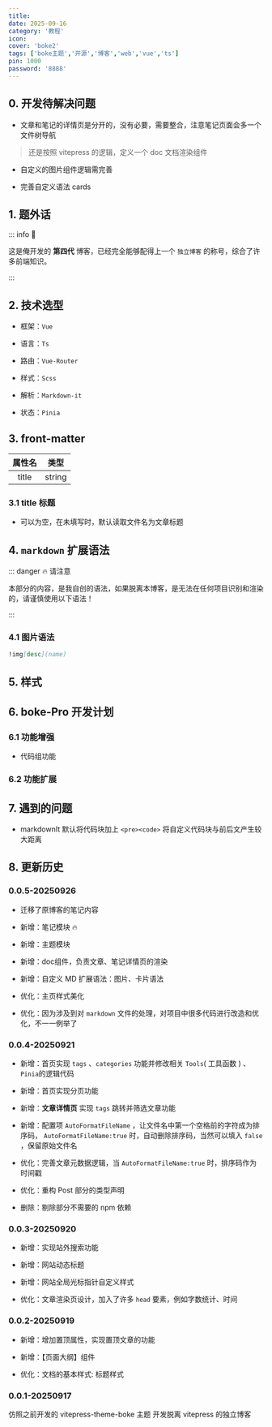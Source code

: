 ```yaml
---
title: 
date: 2025-09-16
category: '教程'
icon: 
cover: 'boke2'
tags: ['boke主题','开源','博客','web','vue','ts']
pin: 1000
password: '8888'
---
```



## 0. 开发待解决问题

- 文章和笔记的详情页是分开的，没有必要，需要整合，注意笔记页面会多一个文件树导航

> 还是按照 vitepress 的逻辑，定义一个 doc 文档渲染组件

- 自定义的图片组件逻辑需完善

- 完善自定义语法 cards 

## 1. 题外话


::: info 💬

这是俺开发的 **第四代** 博客，已经完全能够配得上一个 `独立博客` 的称号，综合了许多前端知识。

::: 

## 2. 技术选型

- 框架：`Vue`

- 语言：`Ts`

- 路由：`Vue-Router`

- 样式：`Scss`

- 解析：`Markdown-it`

- 状态：`Pinia`


## 3. front-matter 

|属性名|类型|
|:---:|:---:|
| title | string |

### 3.1 title 标题

- 可以为空，在未填写时，默认读取文件名为文章标题

## 4. `markdown` 扩展语法

::: danger 🔥 请注意

本部分的内容，是我自创的语法，如果脱离本博客，是无法在任何项目识别和渲染的，请谨慎使用以下语法！

:::

### 4.1 图片语法

```markdown
!img[desc](name)
```


## 5. 样式


## 6. boke-Pro 开发计划

### 6.1 功能增强

- 代码组功能

### 6.2 功能扩展

## 7. 遇到的问题

- markdownIt 默认将代码块加上 `<pre><code>` 将自定义代码块与前后文产生较大距离

## 8. 更新历史


### 0.0.5-20250926

- 迁移了原博客的笔记内容 

- 新增：笔记模块 🔥

- 新增：主题模块 

- 新增：doc组件，负责文章、笔记详情页的渲染

- 新增：自定义 MD 扩展语法：图片、卡片语法

- 优化：主页样式美化

- 优化：因为涉及到对 `markdown` 文件的处理，对项目中很多代码进行改造和优化，不一一例举了


### 0.0.4-20250921

- 新增：首页实现 `tags` 、`categories` 功能并修改相关 `Tools`( 工具函数 ) 、`Pinia`的逻辑代码

- 新增：首页实现分页功能

- 新增：**文章详情页** 实现 `tags` 跳转并筛选文章功能

- 新增：配置项  `AutoFormatFileName` ，让文件名中第一个空格前的字符成为排序码， `AutoFormatFileName:true` 时，自动删除排序码，当然可以填入 `false` ，保留原始文件名

- 优化：完善文章元数据逻辑，当 `AutoFormatFileName:true` 时，排序码作为时间戳

- 优化：重构 Post 部分的类型声明

- 删除：剔除部分不需要的 npm 依赖


### 0.0.3-20250920

- 新增：实现站外搜索功能

- 新增：网站动态标题

- 新增：网站全局光标指针自定义样式

- 优化：文章渲染页设计，加入了许多 `head` 要素，例如字数统计、时间



### 0.0.2-20250919

- 新增：增加置顶属性，实现置顶文章的功能

- 新增：【页面大纲】组件

- 优化：文档的基本样式: 标题样式


### 0.0.1-20250917

仿照之前开发的 vitepress-theme-boke 主题 开发脱离 vitepress 的独立博客


